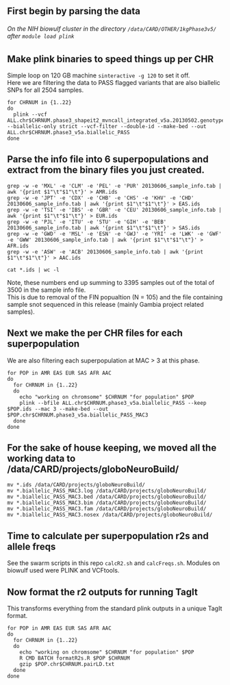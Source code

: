 ## First begin by parsing the data
###### On the NIH biowulf cluster in the directory ```/data/CARD/OTHER/1kgPhase3v5/``` after ```module load plink```

## Make plink binaries to speed things up per CHR
Simple loop on 120 GB machine ```sinteractive -g 120``` to set it off.  
Here we are filtering the data to PASS flagged variants that are also biallelic SNPs for all 2504 samples. 
```
for CHRNUM in {1..22}
do
  plink --vcf ALL.chr$CHRNUM.phase3_shapeit2_mvncall_integrated_v5a.20130502.genotypes.vcf.gz --biallelic-only strict --vcf-filter --double-id --make-bed --out ALL.chr$CHRNUM.phase3_v5a.biallelic_PASS
done
```

## Parse the info file into 6 superpopulations and extract from the binary files you just created.
```
grep -w -e 'MXL' -e 'CLM' -e 'PEL' -e 'PUR' 20130606_sample_info.tab | awk '{print $1"\t"$1"\t"}' > AMR.ids
grep -w -e 'JPT' -e 'CDX' -e 'CHB' -e 'CHS' -e 'KHV' -e 'CHD' 20130606_sample_info.tab | awk '{print $1"\t"$1"\t"}' > EAS.ids
grep -w -e 'TSI' -e 'IBS' -e 'GBR' -e 'CEU' 20130606_sample_info.tab | awk '{print $1"\t"$1"\t"}' > EUR.ids
grep -w -e 'PJL' -e 'ITU' -e 'STU' -e 'GIH' -e 'BEB' 20130606_sample_info.tab | awk '{print $1"\t"$1"\t"}' > SAS.ids
grep -w -e 'GWD' -e 'MSL' -e 'ESN' -e 'GWJ' -e 'YRI' -e 'LWK' -e 'GWF' -e 'GWW' 20130606_sample_info.tab | awk '{print $1"\t"$1"\t"}' > AFR.ids
grep -w -e 'ASW' -e 'ACB' 20130606_sample_info.tab | awk '{print $1"\t"$1"\t"}' > AAC.ids

cat *.ids | wc -l
```
Note, these numbers end up summing to 3395 samples out of the total of 3500 in the sample info file.  
This is due to removal of the FIN popualtion (N = 105) and the file containing sample snot sequenced in this release (mainly Gambia project related samples).

## Next we make the per CHR files for each superpopulation
We are also filtering each superpopulation at MAC > 3 at this phase.

```
for POP in AMR EAS EUR SAS AFR AAC
do
  for CHRNUM in {1..22}
  do
    echo "working on chromsome" $CHRNUM "for population" $POP
    plink --bfile ALL.chr$CHRNUM.phase3_v5a.biallelic_PASS --keep $POP.ids --mac 3 --make-bed --out $POP.chr$CHRNUM.phase3_v5a.biallelic_PASS_MAC3
  done
done
```

## For the sake of house keeping, we moved all the working data to /data/CARD/projects/globoNeuroBuild/
```
mv *.ids /data/CARD/projects/globoNeuroBuild/
mv *.biallelic_PASS_MAC3.log /data/CARD/projects/globoNeuroBuild/
mv *.biallelic_PASS_MAC3.bed /data/CARD/projects/globoNeuroBuild/
mv *.biallelic_PASS_MAC3.bim /data/CARD/projects/globoNeuroBuild/
mv *.biallelic_PASS_MAC3.fam /data/CARD/projects/globoNeuroBuild/
mv *.biallelic_PASS_MAC3.nosex /data/CARD/projects/globoNeuroBuild/

```

## Time to calculate per superpopulation r2s and allele freqs
See the swarm scripts in this repo ```calcR2.sh``` and ```calcFreqs.sh```. Modules on biowulf used were PLINK and VCFtools.

## Now format the r2 outputs for running TagIt
This transforms everything from the standard plink outputs in a unique TagIt format.
```
for POP in AMR EAS EUR SAS AFR AAC
do
  for CHRNUM in {1..22}
  do
    echo "working on chromsome" $CHRNUM "for population" $POP
    R CMD BATCH formatR2s.R $POP $CHRNUM
    gzip $POP.chr$CHRNUM.pairLD.txt
  done
done
```
